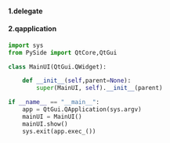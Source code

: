 #### 1.delegate



#### 2.qapplication
```Python
import sys
from PySide import QtCore,QtGui

class MainUI(QtGui.QWidget):

    def __init__(self,parent=None):
        super(MainUI, self).__init__(parent)

if __name__ == "__main__":
    app = QtGui.QApplication(sys.argv)
    mainUI = MainUI()
    mainUI.show()
    sys.exit(app.exec_())
```